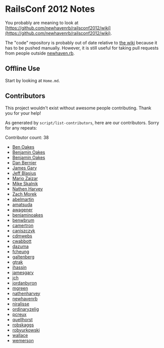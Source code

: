 RailsConf 2012 Notes
====================

You probably are meaning to look at [https://github.com/newhavenrb/railsconf2012/wiki](https://github.com/newhavenrb/railsconf2012/wiki).

The "code" repository is probably out of date relative to [the wiki](https://github.com/newhavenrb/railsconf2012/wiki) because it has to be pushed manually.  However, it is still useful for taking pull requests from people outside [newhaven.rb](http://www.newhavenrb.org/).

Offline Use
-----------

Start by looking at `Home.md`.

Contributors
------------

This project wouldn't exist without awesome people contributing.  Thank you for your help!

As generated by `script/list-contributors`, here are our contributors.  Sorry for any repeats:

Contributor count: 38

* [Ben Oakes](ben@benjaminoakes.com)
* [Benjamin Oakes](ben@benjaminoakes.com)
* [Benjamin Oakes](boakes@hedgeye.com)
* [Dan Bernier](danbernier@gmail.com)
* [James Gary](mrjamesgary@gmail.com)
* [Jeff Blasius](jeff.blasius@gmail.com)
* [Mario Zaizar](mariozaizar@gmail.com)
* [Mike Skalnik](mike.skalnik@gmail.com)
* [Nathen Harvey](nathen.harvey@gmail.com)
* [Zach Morek](zmorek@gmail.com)
* [abelmartin](abel.martin@gmail.com)
* [amatsuda](ronnie@dio.jp)
* [awagener](amanda@resolvedigital.co.nz)
* [benjaminoakes](ben@benjaminoakes.com)
* [benwbrum](benwbrum@gmail.com)
* [camertron](camertron@gmail.com)
* [caniszczyk](caniszczyk@gmail.com)
* [cdmwebs](cdmwebs@gmail.com)
* [cwabbott](cwabbott@gmail.com)
* [dazuma](dazuma@gmail.com)
* [fcheung](frederick.cheung@gmail.com)
* [galtenberg](galtenbergs@gmail.com)
* [gtrak](gary.trakhman@gmail.com)
* [ihassin](ihassin@mac.com)
* [jamesgary](mrjamesgary@gmail.com)
* [jch](jollyjerry@gmail.com)
* [jordanbyron](jordan.byron@gmail.com)
* [mgreen](michael.green@infospace.com)
* [nathenharvey](nathen.harvey@gmail.com)
* [newhavenrb](new.haven.ruby@gmail.com)
* [niralisse](niralisse+github@gmail.com)
* [ordinaryzelig](jared@redningja.com)
* [pcreux](pcreux@gmail.com)
* [quellhorst](dan@abtain.com)
* [robskaggs](robskaggs.pub@gmail.com)
* [robyurkowski](rob@yurkowski.net)
* [wallace](jonathan.wallace@gmail.com)
* [wemerson](wemerson@livelihoodtech.com)

<!-- end `./script/list-contributors` -->
